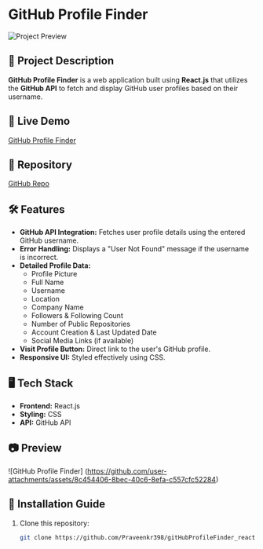 # GitHub Profile Finder

![Project Preview](https://raw.githubusercontent.com/Praveenkr398/gitHubProfileFinder_react/main/preview.png)


## 📌 Project Description
**GitHub Profile Finder** is a web application built using **React.js** that utilizes the **GitHub API** to fetch and display GitHub user profiles based on their username.

## 🔹 Live Demo
[GitHub Profile Finder](https://igithubprofilefinder.netlify.app/)

## 🔹 Repository
[GitHub Repo](https://github.com/Praveenkr398/gitHubProfileFinder_react)

## 🛠 Features
- **GitHub API Integration:** Fetches user profile details using the entered GitHub username.
- **Error Handling:** Displays a "User Not Found" message if the username is incorrect.
- **Detailed Profile Data:**
  - Profile Picture
  - Full Name
  - Username
  - Location
  - Company Name
  - Followers & Following Count
  - Number of Public Repositories
  - Account Creation & Last Updated Date
  - Social Media Links (if available)
- **Visit Profile Button:** Direct link to the user's GitHub profile.
- **Responsive UI:** Styled effectively using CSS.

## 🖥 Tech Stack
- **Frontend:** React.js
- **Styling:** CSS
- **API:** GitHub API

## 📷 Preview
![GitHub Profile Finder] (https://github.com/user-attachments/assets/8c454406-8bec-40c6-8efa-c557cfc52284)

## 🚀 Installation Guide
1. Clone this repository:
   ```sh
   git clone https://github.com/Praveenkr398/gitHubProfileFinder_react.git


